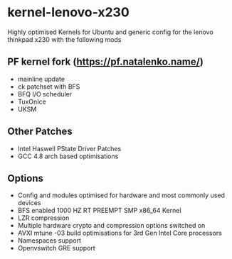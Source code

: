 kernel-lenovo-x230
==================

Highly optimised Kernels for Ubuntu and generic config for the lenovo thinkpad x230 with the following mods 

PF kernel fork (https://pf.natalenko.name/) 
-------------------------------------------
* mainline update 
* ck patchset with BFS 
* BFQ I/O scheduler 
* TuxOnIce 
* UKSM 

Other Patches
-------------
* Intel Haswell PState Driver Patches 
* GCC 4.8 arch based optimisations 

Options
-------
* Config and modules optimised for hardware and most commonly used devices 
* BFS enabled 1000 HZ RT PREEMPT SMP x86_64 Kernel 
* LZR compression 
* Multiple hardware crypto and compression options switched on 
* AVXI mtune -03 build optimisations for 3rd Gen Intel Core processors 
* Namespaces support 
* Openvswitch GRE support 

